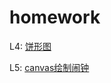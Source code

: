 # homework
L4:
<a href="https://mumulee-world.github.io/homework/L4.html">饼形图</a>

L5:
<a href="https://mumulee-world.github.io/homework/L5.html">canvas绘制闹钟</a>